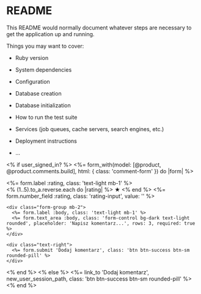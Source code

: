 # README

This README would normally document whatever steps are necessary to get the
application up and running.

Things you may want to cover:

* Ruby version

* System dependencies

* Configuration

* Database creation

* Database initialization

* How to run the test suite

* Services (job queues, cache servers, search engines, etc.)

* Deployment instructions

* ...




<% if user_signed_in? %>
<%= form_with(model: [@product, @product.comments.build], html: { class: 'comment-form' }) do |form| %>
<div class="form-group mb-2">
<%= form.label :rating, class: 'text-light mb-1' %>
<div class="rating-stars">
<% (1..5).to_a.reverse.each do |rating| %>
<span class="star" data-rating="<%= rating %>">★</span>
<% end %>
<%= form.number_field :rating, class: 'rating-input', value: '' %>
</div>
</div>

    <div class="form-group mb-2">
      <%= form.label :body, class: 'text-light mb-1' %>
      <%= form.text_area :body, class: 'form-control bg-dark text-light rounded', placeholder: 'Napisz komentarz...', rows: 3, required: true %>
    </div>

    <div class="text-right">
      <%= form.submit 'Dodaj komentarz', class: 'btn btn-success btn-sm rounded-pill' %>
    </div>
<% end %>
<% else %>
<%= link_to 'Dodaj komentarz', new_user_session_path, class: 'btn btn-success btn-sm rounded-pill' %>
<% end %>



